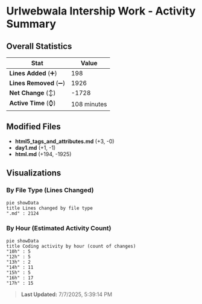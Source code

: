 # Urlwebwala Intership Work - Activity Summary 

## Overall Statistics

| Stat                   | Value                                                             |
| ---------------------- | ----------------------------------------------------------------- |
| **Lines Added** (➕)   | 198                                          |
| **Lines Removed** (➖) | 1926                                        |
| **Net Change** (↕)    | -1728                |
| **Active Time** (⌚)   | 108 minutes |


## Modified Files
- **html5_tags_and_attributes.md** (+3, -0)
- **day1.md** (+1, -1)
- **html.md** (+194, -1925)

## Visualizations

### By File Type (Lines Changed)

```mermaid
pie showData
title Lines changed by file type
".md" : 2124
```

### By Hour (Estimated Activity Count)

```mermaid
pie showData
title Coding activity by hour (count of changes)
"10h" : 5
"12h" : 5
"13h" : 2
"14h" : 11
"15h" : 5
"16h" : 17
"17h" : 15
```


> **Last Updated:** 7/7/2025, 5:39:14 PM